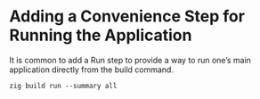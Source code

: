 # Adding a Convenience Step for Running the Application

It is common to add a Run step to provide a way to run one’s main application directly from the build command.

`zig build run --summary all`
